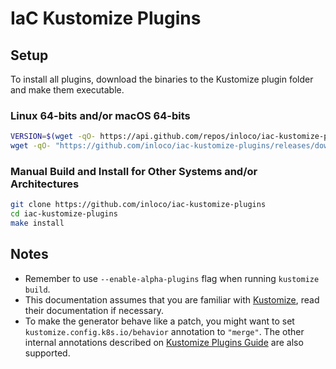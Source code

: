 # IaC Kustomize Plugins

## Setup

To install all plugins, download the binaries to the Kustomize plugin folder and make them executable.

### Linux 64-bits and/or macOS 64-bits

```bash
VERSION=$(wget -qO- https://api.github.com/repos/inloco/iac-kustomize-plugins/releases/latest | jq -r '.tag_name')
wget -qO- "https://github.com/inloco/iac-kustomize-plugins/releases/download/${VERSION}/install.sh" | sh
```

### Manual Build and Install for Other Systems and/or Architectures

```bash
git clone https://github.com/inloco/iac-kustomize-plugins
cd iac-kustomize-plugins
make install
```

## Notes

- Remember to use `--enable-alpha-plugins` flag when running `kustomize build`.
- This documentation assumes that you are familiar with [Kustomize](https://github.com/kubernetes-sigs/kustomize), read their documentation if necessary.
- To make the generator behave like a patch, you might want to set `kustomize.config.k8s.io/behavior` annotation to `"merge"`. The other internal annotations described on [Kustomize Plugins Guide](https://kubernetes-sigs.github.io/kustomize/guides/plugins/#generator-options) are also supported.
